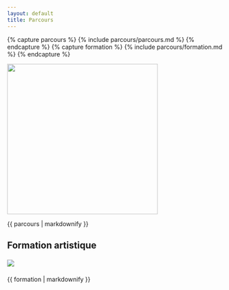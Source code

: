 ```yaml
---
layout: default
title: Parcours
---
```

{% capture parcours %}
{% include parcours/parcours.md %}
{% endcapture %}
{% capture formation %}
{% include parcours/formation.md %}
{% endcapture %}
<!-- ![{{ site.author.name }}](/images/profil.png) -->

<section class="clearfix">
  <div class="west">
    <!-- <h2>Parcours</h2> -->
    <p><img src="{{ site.root }}/images/profil2.jpg" style="height: 350px;"/></p>
  </div>
  <div class="east">
    {{ parcours | markdownify }}
  </div>
</section>
<section class="clearfix">
  <h2 class="west">Formation artistique<p><img src="{{ site.root }}/images/profil.jpg" /></p></h2>
  <div class="east">
  {{ formation | markdownify }}
  </div>
</section>
